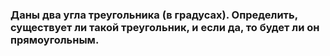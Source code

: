 ### Даны два угла треугольника (в градусах). Определить, существует ли такой треугольник, и если да, то будет ли он прямоугольным.
